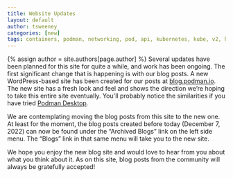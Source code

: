 ```yaml
---
title: Website Updates  
layout: default
author: tsweeney
categories: [new]
tags: containers, podman, networking, pod, api, kubernetes, kube, v2, hpc, windows, mac
---
```

{% assign author = site.authors[page.author] %}
Several updates have been planned for this site for quite a while, and work has been ongoing. The first significant change that is happening is with our blog posts. A new WordPress-based site has been created for our posts at [blog.podman.io](https://blog.podman.io). The new site has a fresh look and feel and shows the direction we’re hoping to take this entire site eventually. You'll probably notice the similarities if you have tried [Podman Desktop](https://podman-desktop.io/). 

We are contemplating moving the blog posts from this site to the new one. At least for the moment, the blog posts created before today (December 7, 2022) can now be found under the “Archived Blogs” link on the left side menu. The “Blogs” link in that same menu will take you to the new site.

We hope you enjoy the new blog site and would love to hear from you about what you think about it. As on this site, blog posts from the community will always be gratefully accepted!
